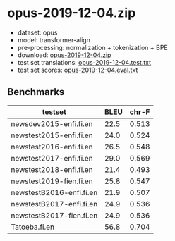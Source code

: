 # opus-2019-12-04.zip

* dataset: opus
* model: transformer-align
* pre-processing: normalization + tokenization + BPE
* download: [opus-2019-12-04.zip](https://object.pouta.csc.fi/OPUS-MT-models/fi-en/opus-2019-12-04.zip)
* test set translations: [opus-2019-12-04.test.txt](https://object.pouta.csc.fi/OPUS-MT-models/fi-en/opus-2019-12-04.test.txt)
* test set scores: [opus-2019-12-04.eval.txt](https://object.pouta.csc.fi/OPUS-MT-models/fi-en/opus-2019-12-04.eval.txt)

## Benchmarks

| testset               | BLEU  | chr-F |
|-----------------------|-------|-------|
| newsdev2015-enfi.fi.en 	| 22.5 	| 0.513 |
| newstest2015-enfi.fi.en 	| 24.0 	| 0.524 |
| newstest2016-enfi.fi.en 	| 26.5 	| 0.548 |
| newstest2017-enfi.fi.en 	| 29.0 	| 0.569 |
| newstest2018-enfi.fi.en 	| 21.4 	| 0.493 |
| newstest2019-fien.fi.en 	| 25.8 	| 0.547 |
| newstestB2016-enfi.fi.en 	| 21.9 	| 0.507 |
| newstestB2017-enfi.fi.en 	| 24.9 	| 0.536 |
| newstestB2017-fien.fi.en 	| 24.9 	| 0.536 |
| Tatoeba.fi.en 	| 56.8 	| 0.704 |

